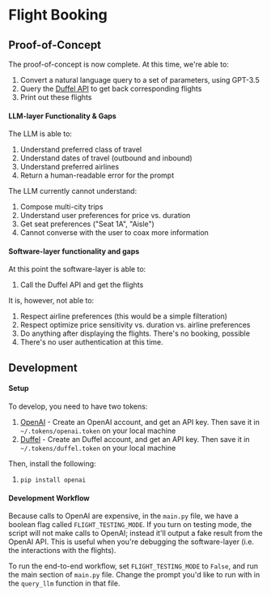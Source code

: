 # Flight Booking

## Proof-of-Concept

The proof-of-concept is now complete. At this time, we're able to:

1. Convert a natural language query to a set of parameters, using GPT-3.5
2. Query the [Duffel API](https://duffel.com/docs/api/overview/welcome) to get back corresponding flights
3. Print out these flights

#### LLM-layer Functionality & Gaps

The LLM is able to:

1. Understand preferred class of travel
2. Understand dates of travel (outbound and inbound)
3. Understand preferred airlines
4. Return a human-readable error for the prompt

The LLM currently cannot understand:

1. Compose multi-city trips
2. Understand user preferences for price vs. duration
3. Get seat preferences ("Seat 1A", "Aisle")
4. Cannot converse with the user to coax more information

#### Software-layer functionality and gaps

At this point the software-layer is able to:

1. Call the Duffel API and get the flights

It is, however, not able to:

1. Respect airline preferences (this would be a simple filteration)
2. Respect optimize price sensitivity vs. duration vs. airline preferences
3. Do anything after displaying the flights. There's no booking, possible
4. There's no user authentication at this time.

## Development

#### Setup

To develop, you need to have two tokens:

1. [OpenAI](https://platform.openai.com/account/api-keys) - Create an OpenAI account, and get an API key. Then save it
   in `~/.tokens/openai.token` on your local machine
2. [Duffel](https://app.duffel.com/) - Create an Duffel account, and get an API key. Then save it
   in `~/.tokens/duffel.token` on your local machine

Then, install the following:

1. `pip install openai`

#### Development Workflow

Because calls to OpenAI are expensive, in the `main.py` file, we have a boolean flag called `FLIGHT_TESTING_MODE`.
If you turn on testing mode, the script will not make calls to OpenAI; instead it'll output a fake result from the
OpenAI API. This is useful when you're debugging the software-layer (i.e. the interactions with the flights).

To run the end-to-end workflow, set `FLIGHT_TESTING_MODE` to `False`, and run the main section of `main.py` file.
Change the prompt you'd like to run with in the `query_llm` function in that file.
